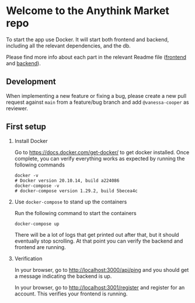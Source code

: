 # Welcome to the Anythink Market repo

To start the app use Docker. It will start both frontend and backend, including all the relevant dependencies, and the db.

Please find more info about each part in the relevant Readme file ([frontend](frontend/readme.md) and [backend](backend/README.md)).

## Development

When implementing a new feature or fixing a bug, please create a new pull request against `main` from a feature/bug branch and add `@vanessa-cooper` as reviewer.

## First setup

1. Install Docker

    Go to <https://docs.docker.com/get-docker/> to get docker installed. Once complete, you can verify everything works as expected by running the following commands

    ```shell
    docker -v
    # Docker version 20.10.14, build a224086
    docker-compose -v
    # docker-compose version 1.29.2, build 5becea4c
    ```

1. Use `docker-compose` to stand up the containers

    Run the following command to start the containers

    ```shell
    docker-compose up
    ```

    There will be a lot of logs that get printed out after that, but it should eventually stop scrolling. At that point you can verify the backend and frontend are running.

1. Verification

    In your browser, go to <http://localhost:3000/api/ping> and you should get a message indicating the backend is up.

    In your browser, go to <http://localhost:3001/register> and register for an account. This verifies your frontend is running.


